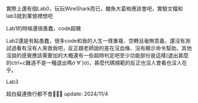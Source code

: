 實際上還有個Lab0，玩玩WireShark而已，雜魚大葛格應該會吧，實驗文檔和lab3就到軍營裡想吧


Lab1的時候還很愚蠢，code超醜


Lab2還是有點愚蠢，很多code和我的人生一樣重複、空轉且毫無意義，還沒有測試過看有沒有人來救我吧，反正跟老師說的差在沒血條、沒有顯示命令幫助，其他沒說的感覺應該需要加的大概還有一些超時判定吧至少功能部份是這樣(退出甚麼的ctrl+c難道不是一種退出嗎σ`∀´)σ)，甚麼代碼規範的反正也沒人會看也沒人在乎。

Lab3













超白癡連換行都不會🤡🤡🤡
update: 2024/11/4
